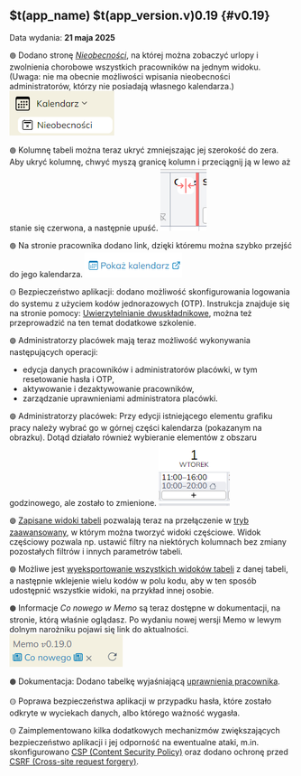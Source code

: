 ## $t(app_name) $t(app_version.v)0.19 {#v0.19}

Data wydania: **21 maja 2025**

`🟢` Dodano stronę [_Nieobecności_](/__facility/absences), na której można zobaczyć urlopy i zwolnienia
chorobowe wszystkich pracowników na jednym widoku. (Uwaga: nie ma obecnie możliwości wpisania
nieobecności administratorów, którzy nie posiadają własnego kalendarza.)
![Nieobecności](absences.png)

`🟢` Kolumnę tabeli można teraz ukryć zmniejszając jej szerokość do zera. Aby ukryć kolumnę, chwyć myszą
granicę kolumn i przeciągnij ją w lewo aż stanie się czerwona, a następnie upuść.
![Ukrycie kolumny przez przeciągnięcie](column-drag-hide.png)

`🟢` Na stronie pracownika dodano link, dzięki któremu można szybko przejść do jego kalendarza.
![Link "Pokaż kalendarz"](go-to-calendar.png)

`🟡` Bezpieczeństwo aplikacji: dodano możliwość skonfigurowania logowania do systemu z użyciem kodów
jednorazowych (OTP). Instrukcja znajduje się na stronie pomocy: [Uwierzytelnianie dwuskładnikowe](staff-2fa),
można też przeprowadzić na ten temat dodatkowe szkolenie.

`🟣` Administratorzy placówek mają teraz możliwość wykonywania następujących operacji:

- edycja danych pracowników i administratorów placówki, w tym resetowanie hasła i OTP,
- aktywowanie i dezaktywowanie pracowników,
- zarządzanie uprawnieniami administratora placówki.

`🟣` Administratorzy placówek: Przy edycji istniejącego elementu grafiku pracy należy wybrać go w górnej
części kalendarza (pokazanym na obrazku). Dotąd działało również wybieranie elementów z obszaru godzinowego,
ale zostało to zmienione.
![Edycja grafiku](timetable-edit.png)

`🟣` [Zapisane widoki tabeli](table-saved-views) pozwalają teraz na przełączenie w
[tryb zaawansowany](table-saved-views#advanced-view), w którym można tworzyć widoki częściowe.
Widok częściowy pozwala np. ustawić filtry na niektórych kolumnach bez zmiany pozostałych filtrów
i innych parametrów tabeli.

`🟣` Możliwe jest [wyeksportowanie wszystkich widoków tabeli](table-saved-views#codes-multiple)
z danej tabeli, a następnie wklejenie wielu kodów w polu kodu, aby w ten sposób udostępnić wszystkie widoki,
na przykład innej osobie.

`🟤` Informacje _Co nowego w Memo_ są teraz dostępne w dokumentacji, na stronie, którą właśnie oglądasz.
Po wydaniu nowej wersji Memo w lewym dolnym narożniku pojawi się link do aktualności.
![Link do "Co nowego"](changelog-link.png)

`🟤` Dokumentacja: Dodano tabelkę wyjaśniającą [uprawnienia pracownika](staff-roles#permissions-table).

`🟡` Poprawa bezpieczeństwa aplikacji w przypadku hasła, które zostało odkryte w wyciekach danych, albo
którego ważność wygasła.

`🟡` Zaimplementowano kilka dodatkowych mechanizmów zwiększających bezpieczeństwo aplikacji i jej odporność
na ewentualne ataki, m.in. skonfigurowano
[CSP (Content Security Policy)](https://developer.mozilla.org/en-US/docs/Web/HTTP/Guides/CSP) oraz dodano
ochronę przed
[CSRF (Cross-site request forgery)](https://developer.mozilla.org/en-US/docs/Web/Security/Practical_implementation_guides/CSRF_prevention).
